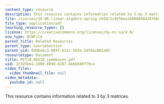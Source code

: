 ```yaml
---
content_type: resource
description: This resource contains information related to 3 by 3 matrices.
file: /courses/18-06-linear-algebra-spring-2010/2c925bea168888404287bb6b848f79ca_MIT18_06S10_symmbases.pdf
file_type: application/pdf
learning_resource_types: []
license: https://creativecommons.org/licenses/by-nc-sa/4.0/
ocw_type: OCWFile
parent_title: Related Resources
parent_type: CourseSection
parent_uid: 6d4babc3-884f-613c-593e-2df8ac802a95
resourcetype: Document
title: MIT18_06S10_symmbases.pdf
uid: 2c925bea-1688-8840-4287-bb6b848f79ca
video_files:
  video_thumbnail_file: null
video_metadata:
  youtube_id: null
---
```

This resource contains information related to 3 by 3 matrices.